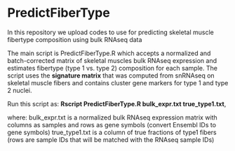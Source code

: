 # PredictFiberType
In this repository we upload codes to use for predicting skeletal muscle fibertype composition using bulk RNAseq data

The main script is PredictFiberType.R which accepts a normalized and batch-corrected matrix of skeletal muscles bulk RNAseq expression and estimates fibertype (type 1 vs. type 2) composition for each sample. The script uses the **signature matrix** that was computed from snRNAseq on skeletal muscle fibers and contains cluster gene markers for type 1 and type 2 nuclei.

Run this script as: **Rscript PredictFiberType.R bulk_expr.txt true_type1.txt**,

where:
bulk_expr.txt is a normalized bulk RNAseq expression matrix with columns as samples and rows as gene symbols (convert Ensembl IDs to gene symbols)
true_type1.txt is a column of true fractions of type1 fibers (rows are sample IDs that will be matched with the RNAseq sample IDs)
